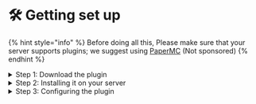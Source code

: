 # 🛠️ Getting set up



{% hint style="info" %}
Before doing all this, Please make sure that your server supports plugins; we suggest using [PaperMC](https://papermc.io/downloads/paper) (Not sponsored)
{% endhint %}

<details>

<summary>Step 1: Download the plugin</summary>

Official Download For PowerGems: [https://www.spigotmc.org/resources/108943/](https://www.spigotmc.org/resources/108943/)

</details>

<details>

<summary>Step 2: Installing it on your server</summary>

_Free hosts that we would suggest are Minehut or Minefort (Not sponsored); Aternos doesn't think it's popular enough, although this is our suggestion, you can use any host you would like :)_

Open your server's panel, head to the file manager, and then head to `~/plugins/` Then upload the plugin into there, and then **RESTART** your server.





</details>

<details>

<summary>Step 3: Configuring the plugin</summary>

Configuration can be challenging sometimes. The next page provides detailed instructions and an explanation of each function. If you are having trouble, feel free to contact us on [Discord](https://discord.gg/DKdDxc7vQw); we will be happy to help!

</details>
